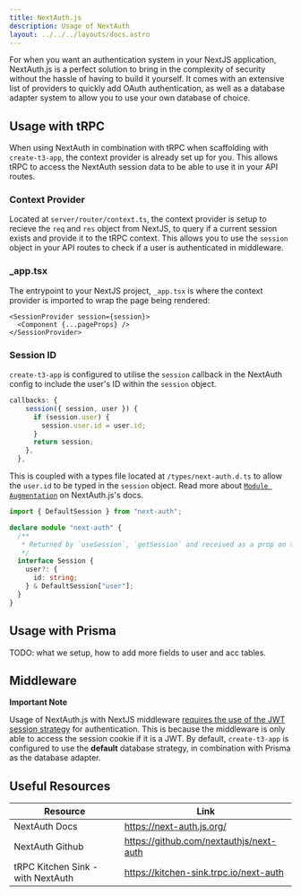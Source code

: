 ```yaml
---
title: NextAuth.js
description: Usage of NextAuth
layout: ../../../layouts/docs.astro
---
```


For when you want an authentication system in your NextJS application, NextAuth.js is a perfect solution to bring in the complexity of security without the hassle of having to build it yourself. It comes with an extensive list of providers to quickly add OAuth authentication, as well as a database adapter system to allow you to use your own database of choice.

## Usage with tRPC

When using NextAuth in combination with tRPC when scaffolding with `create-t3-app`, the context provider is already set up for you. This allows tRPC to access the NextAuth session data to be able to use it in your API routes.

### Context Provider

Located at `server/router/context.ts`, the context provider is setup to recieve the `req` and `res` object from NextJS, to query if a current session exists and provide it to the tRPC context. This allows you to use the `session` object in your API routes to check if a user is authenticated in middleware.

### \_app.tsx

The entrypoint to your NextJS project, `_app.tsx` is where the context provider is imported to wrap the page being rendered:

```tsx
<SessionProvider session={session}>
  <Component {...pageProps} />
</SessionProvider>
```

### Session ID

`create-t3-app` is configured to utilise the `session` callback in the NextAuth config to include the user's ID within the `session` object.

```ts
callbacks: {
    session({ session, user }) {
      if (session.user) {
        session.user.id = user.id;
      }
      return session;
    },
  },
```

This is coupled with a types file located at `/types/next-auth.d.ts` to allow the `user.id` to be typed in the `session` object. Read more about [`Module Augmentation`](https://next-auth.js.org/getting-started/typescript#module-augmentation) on NextAuth.js's docs.

```ts
import { DefaultSession } from "next-auth";

declare module "next-auth" {
  /**
   * Returned by `useSession`, `getSession` and received as a prop on the `SessionProvider` React Context
   */
  interface Session {
    user?: {
      id: string;
    } & DefaultSession["user"];
  }
}
```

## Usage with Prisma

TODO: what we setup, how to add more fields to user and acc tables.

## Middleware

**Important Note**

Usage of NextAuth.js with NextJS middleware [requires the use of the JWT session strategy](https://next-auth.js.org/configuration/nextjs#caveats) for authentication. This is because the middleware is only able to access the session cookie if it is a JWT. By default, `create-t3-app` is configured to use the **default** database strategy, in combination with Prisma as the database adapter.

## Useful Resources

| Resource                          | Link                                    |
| --------------------------------- | --------------------------------------- |
| NextAuth Docs                     | https://next-auth.js.org/               |
| NextAuth Github                   | https://github.com/nextauthjs/next-auth |
| tRPC Kitchen Sink - with NextAuth | https://kitchen-sink.trpc.io/next-auth  |
